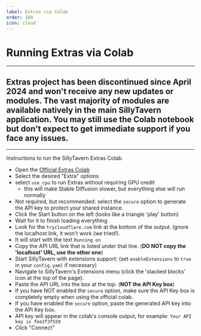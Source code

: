 ```yaml
---
label: Extras via Colab
order: 100
icon: cloud
---
```

# Running Extras via Colab

---
## Extras project has been discontinued since April 2024 and won't receive any new updates or modules. The vast majority of modules are available natively in the main SillyTavern application. You may still use the Colab notebook but don't expect to get immediate support if you face any issues.
---

Instructions to run the SillyTavern Extras Colab.

* Open the [Official Extras Colab](https://colab.research.google.com/github/SillyTavern/SillyTavern/blob/release/colab/GPU.ipynb)
* Select the desired "Extra" options
* select `use_cpu` to run Extras without requiring GPU credit
  * this will make Stable Diffusion slower, but everything else will run normally
* Not required, but recommended: select the `secure` option to generate the API key to protect your shared instance.
* Click the Start button on the left (looks like a triangle 'play' button)
* Wait for it to finish loading everything
* Look for the `trycloudflare.com` link at the bottom of the output. Ignore the localhost link, it won't work (we tried!).
* It will start with the text `Running on`
* Copy the API URL link that is listed under that line. (**DO NOT copy the 'localhost' URL, use the other one**)
* Start SillyTavern with extensions support: (set `enableExtensions` to `true` in your `config.yaml` if necessary)
* Navigate to SillyTavern's Extensions menu (click the 'stacked blocks' icon at the top of the page).
* Paste the API URL into the box at the top. (**NOT the API Key box**)
* If you have NOT enabled the `secure` option, make sure the API Key box is completely empty when using the official colab.
* If you have enabled the `secure` option, paste the generated API key into the API Key box.
* API key will appear in the colab's console output, for example: `Your API key is fee2f3f559`
* Click "Connect"
